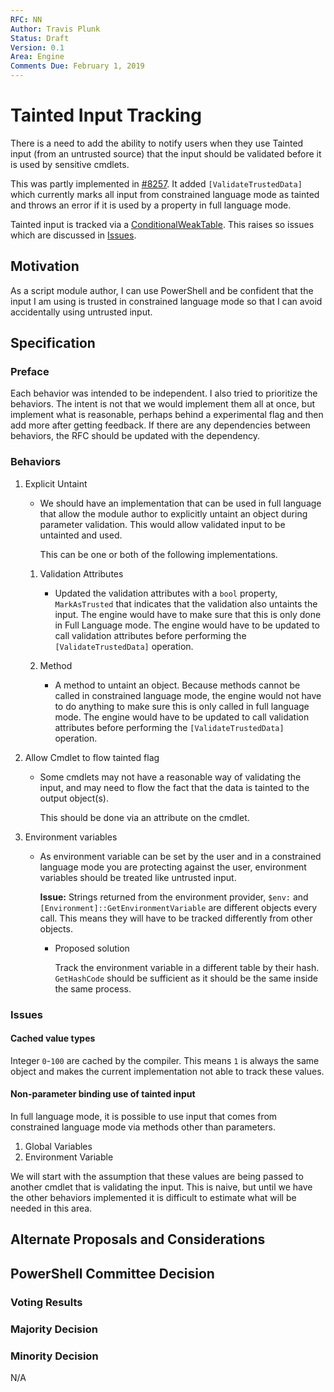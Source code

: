 ```yaml
---
RFC: NN
Author: Travis Plunk
Status: Draft
Version: 0.1
Area: Engine
Comments Due: February 1, 2019
---
```


# Tainted Input Tracking

There is a need to add the ability to notify users when they use Tainted input (from an untrusted source)
that the input should be validated before it is used by sensitive cmdlets.

This was partly implemented in [#8257](https://github.com/PowerShell/PowerShell/pull/8257).
It added `[ValidateTrustedData]` which currently marks all input from constrained language mode as tainted and
throws an error if it is used by a property in full language mode.

Tainted input is tracked via a [ConditionalWeakTable](https://docs.microsoft.com/en-us/dotnet/api/system.runtime.compilerservices.conditionalweaktable-2?view=netcore-2.1).
This raises so issues which are discussed in [Issues](#issues).

## Motivation

As a script module author, I can use PowerShell and be confident that the input I am using is trusted in constrained language mode so that I can avoid accidentally using untrusted input.

## Specification

### Preface

Each behavior was intended to be independent.
I also tried to prioritize the behaviors.
The intent is not that we would implement them all at once,
but implement what is reasonable,
perhaps behind a experimental flag and
then add more after getting feedback.
If there are any dependencies between behaviors,
the RFC should be updated with the dependency.

### Behaviors

1. Explicit Untaint

   * We should have an implementation that can be used in full language that allow the module author to explicitly untaint an object during parameter validation.
    This would allow validated input to be untainted and used.

     This can be one or both of the following implementations.

   1. Validation Attributes

      * Updated the validation attributes with a `bool` property,
         `MarkAsTrusted` that indicates that the validation also untaints the input.
         The engine would have to make sure that this is only done in Full Language mode.
         The engine would have to be updated to call validation attributes before performing the `[ValidateTrustedData]` operation.

   1. Method

      * A method to untaint an object.
         Because methods cannot be called in constrained language mode,
         the engine would not have to do anything to make sure this is only called in full language mode.
         The engine would have to be updated to call validation attributes before performing the `[ValidateTrustedData]` operation.

1. Allow Cmdlet to flow tainted flag

   * Some cmdlets may not have a reasonable way of validating the input,
      and may need to flow the fact that the data is tainted to the output object(s).

      This should be done via an attribute on the cmdlet.

1. Environment variables

   * As environment variable can be set by the user and in a constrained language mode you are protecting against the user,
      environment variables should be treated like untrusted input.

      **Issue:**  Strings returned from the environment provider, `$env:` and `[Environment]::GetEnvironmentVariable` are different objects every call.
      This means they will have to be tracked differently from other objects.

      * Proposed solution

         Track the environment variable in a different table by their hash.  `GetHashCode` should be sufficient as it should be the same inside the same process.

### Issues

#### Cached value types

Integer `0`-`100` are cached by the compiler.
This means `1` is always the same object and makes the current implementation not able to track these values.

#### Non-parameter binding use of tainted input

In full language mode,
it is possible to use input that comes from constrained language mode via methods other than parameters.

1. Global Variables
1. Environment Variable

We will start with the assumption that these values are being passed to another cmdlet that is validating the input.
This is naive, but until we have the other behaviors implemented it is difficult to estimate what will be needed in this area.

## Alternate Proposals and Considerations

## PowerShell Committee Decision

### Voting Results

### Majority Decision

### Minority Decision

N/A

